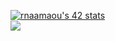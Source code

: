 <a href="https://github.com/oakoudad/badge42"><img src="https://badge.mediaplus.ma/landscapes/rnaamaou" alt="rnaamaou's 42 stats" /></a>
<br>
<a href="https://github.com/toufikbouzelmat?tab=repositories](https://github.com/Naamaoui-reda?tab=repositories">
  <img align="center" src="https://github-readme-stats.vercel.app/api/top-langs/?username=toufikbouzelmat&theme=dark"/>
</a>
